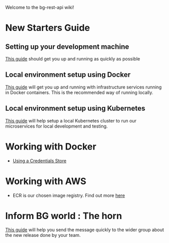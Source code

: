 Welcome to the bg-rest-api wiki!

# New Starters Guide
## Setting up your development machine
[This guide](New-Starters-Guide) should get you up and running as quickly as possible
## Local environment setup using Docker
[This guide](https://github.com/ConnectedHomes/bg-rest-api/wiki/Docker-Instructions) will get you up and running with infrastructure services running in Docker containers.  This is the recommended way of running locally.
## Local environment setup using Kubernetes
[This guide](https://github.com/ConnectedHomes/bg-rest-api/wiki/Development-setup-with-Kubernetes) will help setup a local Kubernetes cluster to run our microservices for local development and testing.

# Working with Docker
* [Using a Credentials Store](Docker-Login-using-Credentials-Store)
# Working with AWS
* ECR is our chosen image registry. Find out more [here](https://github.com/ConnectedHomes/bg-rest-api/wiki/Working-with-AWS-ECR)
# Inform BG world : The horn
[This guide](https://github.com/ConnectedHomes/bg-rest-api/wiki/Release-ceremony) will help you send the message quickly to the wider group about the new release done by your team.